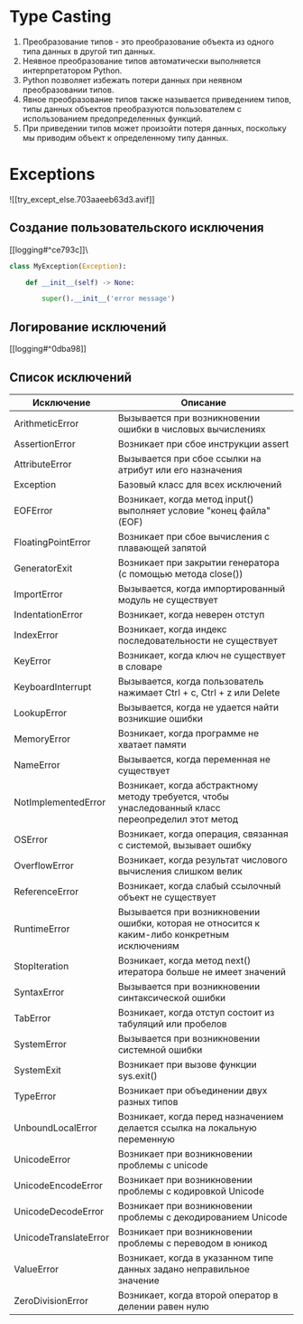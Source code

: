 # Type Casting
1. Преобразование типов - это преобразование объекта из одного типа данных в другой тип данных.
2. Неявное преобразование типов автоматически выполняется интерпретатором Python.
3. Python позволяет избежать потери данных при неявном преобразовании типов.
4. Явное преобразование типов также называется приведением типов, типы данных объектов преобразуются пользователем с использованием предопределенных функций.
5. При приведении типов может произойти потеря данных, поскольку мы приводим объект к определенному типу данных.
# Exceptions

![[try_except_else.703aaeeb63d3.avif]]

## Создание пользовательского исключения
[[logging#^ce793c]]\
```python
class MyException(Exception):

    def __init__(self) -> None:

        super().__init__('error message')
```
## Логирование исключений
[[logging#^0dba98]]
## Список исключений

| Исключение            | Описание                                                                                            |
| --------------------- | --------------------------------------------------------------------------------------------------- |
| ArithmeticError       | Вызывается при возникновении ошибки в числовых вычислениях                                          |
| AssertionError        | Возникает при сбое инструкции assert                                                                |
| AttributeError        | Вызывается при сбое ссылки на атрибут или его назначения                                            |
| Exception             | Базовый класс для всех исключений                                                                   |
| EOFError              | Возникает, когда метод input() выполняет условие "конец файла" (EOF)                                |
| FloatingPointError    | Возникает при сбое вычисления с плавающей запятой                                                   |
| GeneratorExit         | Возникает при закрытии генератора (с помощью метода close())                                        |
| ImportError           | Вызывается, когда импортированный модуль не существует                                              |
| IndentationError      | Возникает, когда неверен отступ                                                                     |
| IndexError            | Возникает, когда индекс последовательности не существует                                            |
| KeyError              | Возникает, когда ключ не существует в словаре                                                       |
| KeyboardInterrupt     | Вызывается, когда пользователь нажимает Ctrl + c, Ctrl + z или Delete                               |
| LookupError           | Вызывается, когда не удается найти возникшие ошибки                                                 |
| MemoryError           | Возникает, когда программе не хватает памяти                                                        |
| NameError             | Вызывается, когда переменная не существует                                                          |
| NotImplementedError   | Возникает, когда абстрактному методу требуется, чтобы унаследованный класс переопределил этот метод |
| OSError               | Возникает, когда операция, связанная с системой, вызывает ошибку                                    |
| OverflowError         | Возникает, когда результат числового вычисления слишком велик                                       |
| ReferenceError        | Возникает, когда слабый ссылочный объект не существует                                              |
| RuntimeError          | Вызывается при возникновении ошибки, которая не относится к каким-либо конкретным исключениям       |
| StopIteration         | Возникает, когда метод next() итератора больше не имеет значений                                    |
| SyntaxError           | Вызывается при возникновении синтаксической ошибки                                                  |
| TabError              | Возникает, когда отступ состоит из табуляций или пробелов                                           |
| SystemError           | Вызывается при возникновении системной ошибки                                                       |
| SystemExit            | Возникает при вызове функции sys.exit()                                                             |
| TypeError             | Возникает при объединении двух разных типов                                                         |
| UnboundLocalError     | Возникает, когда перед назначением делается ссылка на локальную переменную                          |
| UnicodeError          | Возникает при возникновении проблемы с unicode                                                      |
| UnicodeEncodeError    | Возникает при возникновении проблемы с кодировкой Unicode                                           |
| UnicodeDecodeError    | Возникает при возникновении проблемы с декодированием Unicode                                       |
| UnicodeTranslateError | Возникает при возникновении проблемы с переводом в юникод                                           |
| ValueError            | Возникает, когда в указанном типе данных задано неправильное значение                               |
| ZeroDivisionError     | Возникает, когда второй оператор в делении равен нулю                                               |
